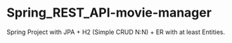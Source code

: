 # Spring_REST_API-movie-manager
Spring Project with JPA + H2 (Simple CRUD N:N) + ER with at least Entities.

